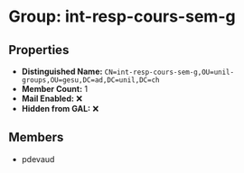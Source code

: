 # Group: int-resp-cours-sem-g

## Properties

- **Distinguished Name:** `CN=int-resp-cours-sem-g,OU=unil-groups,OU=gesu,DC=ad,DC=unil,DC=ch`
- **Member Count:** 1
- **Mail Enabled:** ❌
- **Hidden from GAL:** ❌

## Members

- pdevaud
